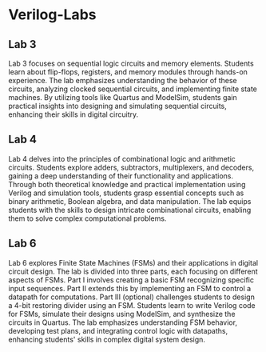 # Verilog-Labs

## Lab 3

Lab 3 focuses on sequential logic circuits and memory elements. Students learn about flip-flops, registers, and memory modules through hands-on experience. The lab emphasizes understanding the behavior of these circuits, analyzing clocked sequential circuits, and implementing finite state machines. By utilizing tools like Quartus and ModelSim, students gain practical insights into designing and simulating sequential circuits, enhancing their skills in digital circuitry.

## Lab 4

Lab 4 delves into the principles of combinational logic and arithmetic circuits. Students explore adders, subtractors, multiplexers, and decoders, gaining a deep understanding of their functionality and applications. Through both theoretical knowledge and practical implementation using Verilog and simulation tools, students grasp essential concepts such as binary arithmetic, Boolean algebra, and data manipulation. The lab equips students with the skills to design intricate combinational circuits, enabling them to solve complex computational problems.

## Lab 6

Lab 6 explores Finite State Machines (FSMs) and their applications in digital circuit design. The lab is divided into three parts, each focusing on different aspects of FSMs. Part I involves creating a basic FSM recognizing specific input sequences. Part II extends this by implementing an FSM to control a datapath for computations. Part III (optional) challenges students to design a 4-bit restoring divider using an FSM. Students learn to write Verilog code for FSMs, simulate their designs using ModelSim, and synthesize the circuits in Quartus. The lab emphasizes understanding FSM behavior, developing test plans, and integrating control logic with datapaths, enhancing students' skills in complex digital system design.
